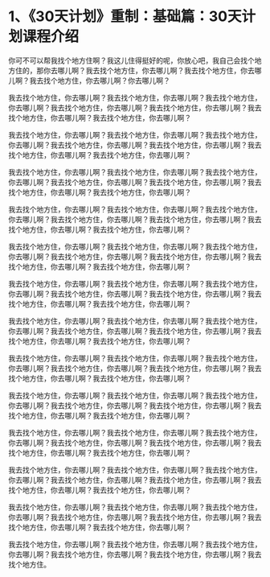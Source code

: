 # 1、《30天计划》重制：基础篇：30天计划课程介绍

你可不可以帮我找个地方住啊？我这儿住得挺好的呢，你放心吧，我自己会找个地方住的，那你去哪儿啊？我去找个地方住，你去哪儿啊？我去找个地方住，你去哪儿啊？我去找个地方住，你去哪儿啊？你去哪儿啊？

我去找个地方住，你去哪儿啊？我去找个地方住，你去哪儿啊？我去找个地方住，你去哪儿啊？我去找个地方住，你去哪儿啊？我去找个地方住，你去哪儿啊？我去找个地方住，你去哪儿啊？我去找个地方住，你去哪儿啊？

我去找个地方住，你去哪儿啊？我去找个地方住，你去哪儿啊？我去找个地方住，你去哪儿啊？我去找个地方住，你去哪儿啊？我去找个地方住，你去哪儿啊？我去找个地方住，你去哪儿啊？我去找个地方住，你去哪儿啊？

我去找个地方住，你去哪儿啊？我去找个地方住，你去哪儿啊？我去找个地方住，你去哪儿啊？我去找个地方住，你去哪儿啊？我去找个地方住，你去哪儿啊？我去找个地方住，你去哪儿啊？我去找个地方住，你去哪儿啊？

我去找个地方住，你去哪儿啊？我去找个地方住，你去哪儿啊？我去找个地方住，你去哪儿啊？我去找个地方住，你去哪儿啊？我去找个地方住，你去哪儿啊？我去找个地方住，你去哪儿啊？我去找个地方住，你去哪儿啊？

我去找个地方住，你去哪儿啊？我去找个地方住，你去哪儿啊？我去找个地方住，你去哪儿啊？我去找个地方住，你去哪儿啊？我去找个地方住，你去哪儿啊？我去找个地方住，你去哪儿啊？我去找个地方住，你去哪儿啊？

我去找个地方住，你去哪儿啊？我去找个地方住，你去哪儿啊？我去找个地方住，你去哪儿啊？我去找个地方住，你去哪儿啊？我去找个地方住，你去哪儿啊？我去找个地方住，你去哪儿啊？我去找个地方住，你去哪儿啊？

我去找个地方住，你去哪儿啊？我去找个地方住，你去哪儿啊？我去找个地方住，你去哪儿啊？我去找个地方住，你去哪儿啊？我去找个地方住，你去哪儿啊？我去找个地方住，你去哪儿啊？我去找个地方住，你去哪儿啊？

我去找个地方住，你去哪儿啊？我去找个地方住，你去哪儿啊？我去找个地方住，你去哪儿啊？我去找个地方住，你去哪儿啊？我去找个地方住，你去哪儿啊？我去找个地方住，你去哪儿啊？我去找个地方住，你去哪儿啊？

我去找个地方住，你去哪儿啊？我去找个地方住，你去哪儿啊？我去找个地方住，你去哪儿啊？我去找个地方住，你去哪儿啊？我去找个地方住，你去哪儿啊？我去找个地方住，你去哪儿啊？我去找个地方住，你去哪儿啊？

我去找个地方住，你去哪儿啊？我去找个地方住，你去哪儿啊？我去找个地方住，你去哪儿啊？我去找个地方住，你去哪儿啊？我去找个地方住，你去哪儿啊？我去找个地方住，你去哪儿啊？我去找个地方住，你去哪儿啊？

我去找个地方住，你去哪儿啊？我去找个地方住，你去哪儿啊？我去找个地方住，你去哪儿啊？我去找个地方住，你去哪儿啊？我去找个地方住，你去哪儿啊？我去找个地方住，你去哪儿啊？我去找个地方住，你去哪儿啊？

我去找个地方住，你去哪儿啊？我去找个地方住，你去哪儿啊？我去找个地方住，你去哪儿啊？我去找个地方住，你去哪儿啊？我去找个地方住，你去哪儿啊？我去找个地方住，你去哪儿啊？我去找个地方住，你去哪儿啊？

我去找个地方住，你去哪儿啊？我去找个地方住，你去哪儿啊？我去找个地方住，你去哪儿啊？我去找个地方住，你去哪儿啊？我去找个地方住，你去哪儿啊？我去找个地方住。

